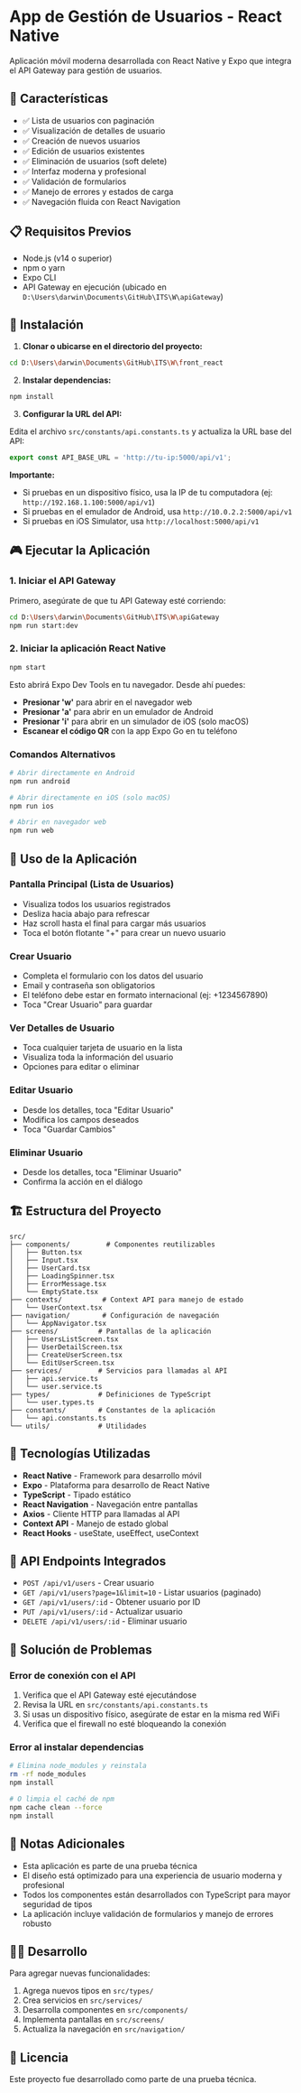 # App de Gestión de Usuarios - React Native

Aplicación móvil moderna desarrollada con React Native y Expo que integra el API Gateway para gestión de usuarios.

## 🚀 Características

- ✅ Lista de usuarios con paginación
- ✅ Visualización de detalles de usuario
- ✅ Creación de nuevos usuarios
- ✅ Edición de usuarios existentes
- ✅ Eliminación de usuarios (soft delete)
- ✅ Interfaz moderna y profesional
- ✅ Validación de formularios
- ✅ Manejo de errores y estados de carga
- ✅ Navegación fluida con React Navigation

## 📋 Requisitos Previos

- Node.js (v14 o superior)
- npm o yarn
- Expo CLI
- API Gateway en ejecución (ubicado en `D:\Users\darwin\Documents\GitHub\ITS\W\apiGateway`)

## 🔧 Instalación

1. **Clonar o ubicarse en el directorio del proyecto:**
```bash
cd D:\Users\darwin\Documents\GitHub\ITS\W\front_react
```

2. **Instalar dependencias:**
```bash
npm install
```

3. **Configurar la URL del API:**

Edita el archivo `src/constants/api.constants.ts` y actualiza la URL base del API:

```typescript
export const API_BASE_URL = 'http://tu-ip:5000/api/v1';
```

**Importante:** 
- Si pruebas en un dispositivo físico, usa la IP de tu computadora (ej: `http://192.168.1.100:5000/api/v1`)
- Si pruebas en el emulador de Android, usa `http://10.0.2.2:5000/api/v1`
- Si pruebas en iOS Simulator, usa `http://localhost:5000/api/v1`

## 🎮 Ejecutar la Aplicación

### 1. Iniciar el API Gateway

Primero, asegúrate de que tu API Gateway esté corriendo:

```bash
cd D:\Users\darwin\Documents\GitHub\ITS\W\apiGateway
npm run start:dev
```

### 2. Iniciar la aplicación React Native

```bash
npm start
```

Esto abrirá Expo Dev Tools en tu navegador. Desde ahí puedes:

- **Presionar 'w'** para abrir en el navegador web
- **Presionar 'a'** para abrir en un emulador de Android
- **Presionar 'i'** para abrir en un simulador de iOS (solo macOS)
- **Escanear el código QR** con la app Expo Go en tu teléfono

### Comandos Alternativos

```bash
# Abrir directamente en Android
npm run android

# Abrir directamente en iOS (solo macOS)
npm run ios

# Abrir en navegador web
npm run web
```

## 📱 Uso de la Aplicación

### Pantalla Principal (Lista de Usuarios)
- Visualiza todos los usuarios registrados
- Desliza hacia abajo para refrescar
- Haz scroll hasta el final para cargar más usuarios
- Toca el botón flotante "+" para crear un nuevo usuario

### Crear Usuario
- Completa el formulario con los datos del usuario
- Email y contraseña son obligatorios
- El teléfono debe estar en formato internacional (ej: +1234567890)
- Toca "Crear Usuario" para guardar

### Ver Detalles de Usuario
- Toca cualquier tarjeta de usuario en la lista
- Visualiza toda la información del usuario
- Opciones para editar o eliminar

### Editar Usuario
- Desde los detalles, toca "Editar Usuario"
- Modifica los campos deseados
- Toca "Guardar Cambios"

### Eliminar Usuario
- Desde los detalles, toca "Eliminar Usuario"
- Confirma la acción en el diálogo

## 🏗️ Estructura del Proyecto

```
src/
├── components/         # Componentes reutilizables
│   ├── Button.tsx
│   ├── Input.tsx
│   ├── UserCard.tsx
│   ├── LoadingSpinner.tsx
│   ├── ErrorMessage.tsx
│   └── EmptyState.tsx
├── contexts/          # Context API para manejo de estado
│   └── UserContext.tsx
├── navigation/        # Configuración de navegación
│   └── AppNavigator.tsx
├── screens/          # Pantallas de la aplicación
│   ├── UsersListScreen.tsx
│   ├── UserDetailScreen.tsx
│   ├── CreateUserScreen.tsx
│   └── EditUserScreen.tsx
├── services/         # Servicios para llamadas al API
│   ├── api.service.ts
│   └── user.service.ts
├── types/            # Definiciones de TypeScript
│   └── user.types.ts
├── constants/        # Constantes de la aplicación
│   └── api.constants.ts
└── utils/            # Utilidades
```

## 🎨 Tecnologías Utilizadas

- **React Native** - Framework para desarrollo móvil
- **Expo** - Plataforma para desarrollo de React Native
- **TypeScript** - Tipado estático
- **React Navigation** - Navegación entre pantallas
- **Axios** - Cliente HTTP para llamadas al API
- **Context API** - Manejo de estado global
- **React Hooks** - useState, useEffect, useContext

## 📡 API Endpoints Integrados

- `POST /api/v1/users` - Crear usuario
- `GET /api/v1/users?page=1&limit=10` - Listar usuarios (paginado)
- `GET /api/v1/users/:id` - Obtener usuario por ID
- `PUT /api/v1/users/:id` - Actualizar usuario
- `DELETE /api/v1/users/:id` - Eliminar usuario

## 🐛 Solución de Problemas

### Error de conexión con el API

1. Verifica que el API Gateway esté ejecutándose
2. Revisa la URL en `src/constants/api.constants.ts`
3. Si usas un dispositivo físico, asegúrate de estar en la misma red WiFi
4. Verifica que el firewall no esté bloqueando la conexión

### Error al instalar dependencias

```bash
# Elimina node_modules y reinstala
rm -rf node_modules
npm install

# O limpia el caché de npm
npm cache clean --force
npm install
```

## 📝 Notas Adicionales

- Esta aplicación es parte de una prueba técnica
- El diseño está optimizado para una experiencia de usuario moderna y profesional
- Todos los componentes están desarrollados con TypeScript para mayor seguridad de tipos
- La aplicación incluye validación de formularios y manejo de errores robusto

## 👨‍💻 Desarrollo

Para agregar nuevas funcionalidades:

1. Agrega nuevos tipos en `src/types/`
2. Crea servicios en `src/services/`
3. Desarrolla componentes en `src/components/`
4. Implementa pantallas en `src/screens/`
5. Actualiza la navegación en `src/navigation/`

## 📄 Licencia

Este proyecto fue desarrollado como parte de una prueba técnica.

